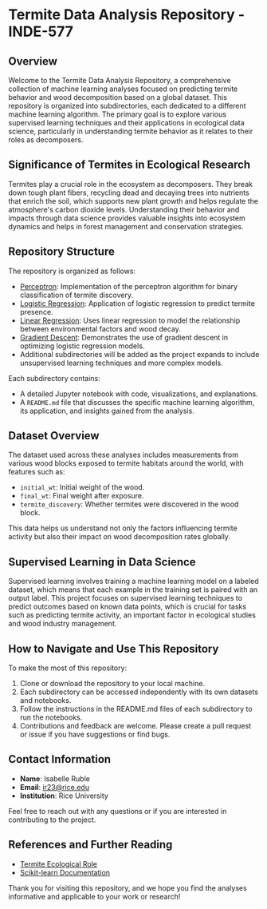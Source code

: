 # Termite Data Analysis Repository - INDE-577

## Overview

Welcome to the Termite Data Analysis Repository, a comprehensive collection of machine learning analyses focused on predicting termite behavior and wood decomposition based on a global dataset. This repository is organized into subdirectories, each dedicated to a different machine learning algorithm. The primary goal is to explore various supervised learning techniques and their applications in ecological data science, particularly in understanding termite behavior as it relates to their roles as decomposers.

## Significance of Termites in Ecological Research

Termites play a crucial role in the ecosystem as decomposers. They break down tough plant fibers, recycling dead and decaying trees into nutrients that enrich the soil, which supports new plant growth and helps regulate the atmosphere's carbon dioxide levels. Understanding their behavior and impacts through data science provides valuable insights into ecosystem dynamics and helps in forest management and conservation strategies.

## Repository Structure

The repository is organized as follows:
- [Perceptron](Supervised_Learning/perceptron/perceptron.ipynb): Implementation of the perceptron algorithm for binary classification of termite discovery.
- [Logistic Regression](Supervised_Learning/logistic_regression/logistic_regression.ipynb): Application of logistic regression to predict termite presence.
- [Linear Regression](Supervised_Learning/linear_regression/linear_regression.ipynb): Uses linear regression to model the relationship between environmental factors and wood decay.
- [Gradient Descent](Supervised_Learning/gradient_descent/gradient_descent.ipynb): Demonstrates the use of gradient descent in optimizing logistic regression models.
- Additional subdirectories will be added as the project expands to include unsupervised learning techniques and more complex models.

Each subdirectory contains:
- A detailed Jupyter notebook with code, visualizations, and explanations.
- A `README.md` file that discusses the specific machine learning algorithm, its application, and insights gained from the analysis.

## Dataset Overview

The dataset used across these analyses includes measurements from various wood blocks exposed to termite habitats around the world, with features such as:
- `initial_wt`: Initial weight of the wood.
- `final_wt`: Final weight after exposure.
- `termite_discovery`: Whether termites were discovered in the wood block.

This data helps us understand not only the factors influencing termite activity but also their impact on wood decomposition rates globally.

## Supervised Learning in Data Science

Supervised learning involves training a machine learning model on a labeled dataset, which means that each example in the training set is paired with an output label. This project focuses on supervised learning techniques to predict outcomes based on known data points, which is crucial for tasks such as predicting termite activity, an important factor in ecological studies and wood industry management.

## How to Navigate and Use This Repository

To make the most of this repository:
1. Clone or download the repository to your local machine.
2. Each subdirectory can be accessed independently with its own datasets and notebooks.
3. Follow the instructions in the README.md files of each subdirectory to run the notebooks.
4. Contributions and feedback are welcome. Please create a pull request or issue if you have suggestions or find bugs.

## Contact Information

- **Name**: Isabelle Ruble
- **Email**: ir23@rice.edu
- **Institution**: Rice University

Feel free to reach out with any questions or if you are interested in contributing to the project.

## References and Further Reading

- [Termite Ecological Role](https://www.sciencedirect.com/science/article/pii/S0960982213000833)
- [Scikit-learn Documentation](https://scikit-learn.org/stable/)

Thank you for visiting this repository, and we hope you find the analyses informative and applicable to your work or research!
